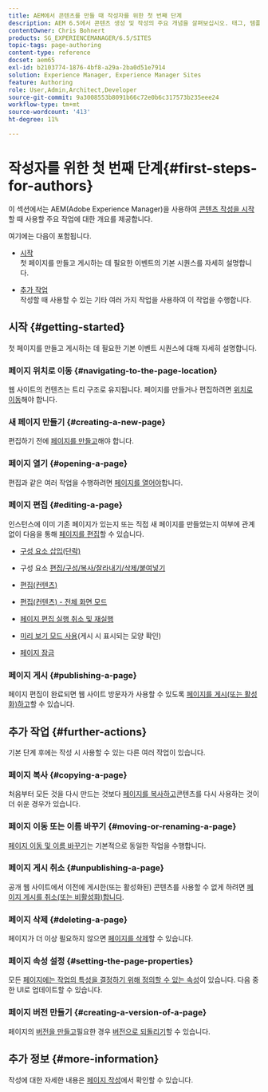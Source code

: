 ```yaml
---
title: AEM에서 콘텐츠를 만들 때 작성자를 위한 첫 번째 단계
description: AEM 6.5에서 콘텐츠 생성 및 작성의 주요 개념을 살펴보십시오. 태그, 템플릿 및 기타 페이지 기능을 사용 방법에 대한 정보도 찾을 수 있습니다.
contentOwner: Chris Bohnert
products: SG_EXPERIENCEMANAGER/6.5/SITES
topic-tags: page-authoring
content-type: reference
docset: aem65
exl-id: b2103774-1876-4bf8-a29a-2ba0d51e7914
solution: Experience Manager, Experience Manager Sites
feature: Authoring
role: User,Admin,Architect,Developer
source-git-commit: 9a3008553b8091b66c72e0b6c317573b235eee24
workflow-type: tm+mt
source-wordcount: '413'
ht-degree: 11%

---
```



# 작성자를 위한 첫 번째 단계{#first-steps-for-authors}

이 섹션에서는 AEM(Adobe Experience Manager)을 사용하여 [콘텐츠 작성을 시작](/help/sites-authoring/author.md#concept-of-authoring-and-publishing)할 때 사용할 주요 작업에 대한 개요를 제공합니다.

여기에는 다음이 포함됩니다.

* [시작](#getting-started)\
  첫 페이지를 만들고 게시하는 데 필요한 이벤트의 기본 시퀀스를 자세히 설명합니다.

* [추가 작업](#further-actions)\
  작성할 때 사용할 수 있는 기타 여러 가지 작업을 사용하여 이 작업을 수행합니다.

## 시작 {#getting-started}

첫 페이지를 만들고 게시하는 데 필요한 기본 이벤트 시퀀스에 대해 자세히 설명합니다.

### 페이지 위치로 이동 {#navigating-to-the-page-location}

웹 사이트의 컨텐츠는 트리 구조로 유지됩니다. 페이지를 만들거나 편집하려면 [위치로 이동](/help/sites-authoring/basic-handling.md#viewing-and-selecting-resources)해야 합니다.

### 새 페이지 만들기 {#creating-a-new-page}

편집하기 전에 [페이지를 만들고](/help/sites-authoring/managing-pages.md#creating-a-new-page)해야 합니다.

### 페이지 열기 {#opening-a-page}

편집과 같은 여러 작업을 수행하려면 [페이지를 열어야](/help/sites-authoring/managing-pages.md#opening-a-page-for-editing)합니다.

### 페이지 편집 {#editing-a-page}

인스턴스에 이미 기존 페이지가 있는지 또는 직접 새 페이지를 만들었는지 여부에 관계없이 다음을 통해 [페이지를 편집](/help/sites-authoring/editing-content.md)할 수 있습니다.

* [구성 요소 삽입(단락)](/help/sites-authoring/editing-content.md#inserting-a-component)
* 구성 요소 [편집/구성/복사/잘라내기/삭제/붙여넣기](/help/sites-authoring/editing-content.md#edit-configure-copy-cut-delete-paste)
* [편집(컨텐츠)](/help/sites-authoring/editing-content.md#edit-content)
* [편집(컨텐츠) - 전체 화면 모드](/help/sites-authoring/editing-content.md#edit-content-full-screen-mode)

* [페이지 편집 실행 취소 및 재실행](/help/sites-authoring/editing-content.md#undoing-and-redoing-page-edits)
* [미리 보기 모드 사용](/help/sites-authoring/editing-content.md#preview-mode)(게시 시 표시되는 모양 확인)
* [페이지 잠금](/help/sites-authoring/editing-content.md#locking-a-page)

### 페이지 게시 {#publishing-a-page}

페이지 편집이 완료되면 웹 사이트 방문자가 사용할 수 있도록 [페이지를 게시(또는 활성화)하고](/help/sites-authoring/publishing-pages.md#main-pars-title-10)할 수 있습니다.

## 추가 작업 {#further-actions}

기본 단계 후에는 작성 시 사용할 수 있는 다른 여러 작업이 있습니다.

### 페이지 복사 {#copying-a-page}

처음부터 모든 것을 다시 만드는 것보다 [페이지를 복사하고](/help/sites-authoring/managing-pages.md#copying-and-pasting-a-page)콘텐츠를 다시 사용하는 것이 더 쉬운 경우가 있습니다.

### 페이지 이동 또는 이름 바꾸기 {#moving-or-renaming-a-page}

[페이지 이동 및 이름 바꾸기](/help/sites-authoring/managing-pages.md#moving-or-renaming-a-page)는 기본적으로 동일한 작업을 수행합니다.

### 페이지 게시 취소 {#unpublishing-a-page}

공개 웹 사이트에서 이전에 게시한(또는 활성화된) 콘텐츠를 사용할 수 없게 하려면 [페이지 게시를 취소(또는 비활성화)합니다](/help/sites-authoring/publishing-pages.md#main-pars-title-5).

### 페이지 삭제 {#deleting-a-page}

페이지가 더 이상 필요하지 않으면 [페이지를 삭제](/help/sites-authoring/managing-pages.md#deleting-a-page)할 수 있습니다.

### 페이지 속성 설정 {#setting-the-page-properties}

모든 [페이지에는 작업의 특성을 결정하기 위해 정의할 수 있는 속성](/help/sites-authoring/editing-page-properties.md)이 있습니다. 다음 중 한 UI로 업데이트할 수 있습니다.

### 페이지 버전 만들기 {#creating-a-version-of-a-page}

페이지의 [버전을 만들고](/help/sites-authoring/working-with-page-versions.md#creating-a-new-version)필요한 경우 [버전으로 되돌리기](/help/sites-authoring/working-with-page-versions.md#reverting-to-a-page-version)할 수 있습니다.

## 추가 정보 {#more-information}

작성에 대한 자세한 내용은 [페이지 작성](/help/sites-authoring/page-authoring.md)에서 확인할 수 있습니다.

